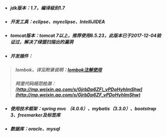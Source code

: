 * ##### jdk版本：1.7，编译级别1.7
* ##### 开发工具：eclipse、myeclipse、IntelliJIDEA
* ##### tomcat版本：tomcat 7以上，推荐使用8.5.23，此版本已于2017-12-04验证过，解决了绿盟扫描出的漏洞
* ##### 开发插件：

> ##### lombok，详见附录说明：[lombok注解使用](fu-lu/lombozzhu-jie-shi-yong.md)
>
> ##### 阿里代码规范检测：[http://mp.weixin.qq.com/s/GjrbDp6ZF\_vPDoHyhImShw](http://mp.weixin.qq.com/s/GjrbDp6ZF_vPDoHyhImShw)

* ##### 使用技术框架：spring mvc （4.0.6）、mybatis（3.3.0）、bootstrap 3、freemarker及标签库
* ##### 数据库：oracle、mysql



